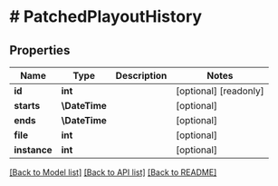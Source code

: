 # # PatchedPlayoutHistory

## Properties

Name | Type | Description | Notes
------------ | ------------- | ------------- | -------------
**id** | **int** |  | [optional] [readonly]
**starts** | **\DateTime** |  | [optional]
**ends** | **\DateTime** |  | [optional]
**file** | **int** |  | [optional]
**instance** | **int** |  | [optional]

[[Back to Model list]](../../README.md#models) [[Back to API list]](../../README.md#endpoints) [[Back to README]](../../README.md)
